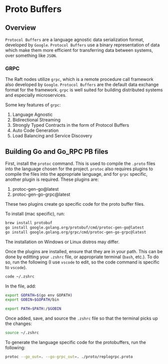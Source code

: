 # Proto Buffers


## Overview

`Protocol Buffers` are a language agnostic data serialization format, developed by `Google`. `Protocol Buffers` use a binary representation of data which make them more efficient for transferring data between systems, over something like `JSON`.


### GRPC

The Raft nodes utilize `grpc`, which is a remote procedure call framework also developed by `Google`. `Protocol Buffers` are the default data exchange format for the framework. `grpc` is well suited for building distributed systems and especially microservices.

Some key features of `grpc`:

1. Language Agnostic
2. Bidirectional Streaming
3. Strongly Typed Contracts in the form of Protocol Buffers
4. Auto Code Generation
5. Load Balancing and Service Discovery


## Building Go and Go_RPC PB files

First, install the `protoc` command. This is used to compile the `.proto` files into the language chosen for the project. `protoc` also requires plugins to compile the files into the appropriate language, and for `grpc` specific, another plugin is required. These plugins are:

1. protoc-gen-go@latest
2. protoc-gen-go-grpc@latest

These two plugins create go specific code for the proto buffer files.

To install (mac specific), run:
```bash
brew install protobuf
go install google.golang.org/protobuf/cmd/protoc-gen-go@latest
go install google.golang.org/grpc/cmd/protoc-gen-go-grpc@latest
```

The installation on Windows or Linux distros may differ.

Once the plugins are installed, ensure that they are in your path. This can be done by editting your `.zshrc` file, or appropriate terminal (`bash`, etc.). To do so, run the following (I use `vscode` to edit, so the code command is specific to `vscode`).
```bash
code ~/.zshrc
```

In the file, add:
```bash
export GOPATH=$(go env GOPATH)
export GOBIN=$GOPATH/bin

export PATH=$PATH:/$GOBIN
```

Once added, save, and source the `.zshrc` file so that the terminal picks up the changes:
```bash
source ~/.zshrc
```

To generate the language specific code for the protobuffers, run the following:
```bash
protoc --go_out=. --go-grpc_out=. ./proto/replogrpc.proto 
```